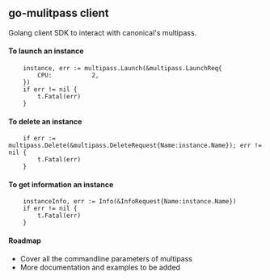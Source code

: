 ## go-mulitpass client

Golang client SDK to interact with canonical's multipass.

#### To launch an instance
```
	instance, err := multipass.Launch(&multipass.LaunchReq{
		CPU:           2,
	})
	if err != nil {
		t.Fatal(err)
	}
```

#### To delete an instance

```
	if err := multipass.Delete(&multipass.DeleteRequest{Name:instance.Name}); err != nil {
		t.Fatal(err)
	}
```

#### To get information an instance

```
	instanceInfo, err := Info(&InfoRequest{Name:instance.Name})
	if err != nil {
		t.Fatal(err)
	}
```

#### Roadmap

- Cover all the commandline parameters of multipass
- More documentation and examples to be added